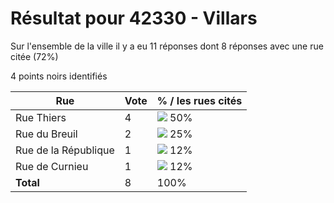 # Résultat pour 42330 - Villars

Sur l'ensemble de la ville il y a eu 11 réponses dont 8 réponses avec une rue citée (72%)

4 points noirs identifiés

| Rue | Vote | % / les rues cités|
|-----|------|-------------------|
| Rue Thiers | 4 | <img src="../../img/bar_50.gif" />&nbsp;50%|
| Rue du Breuil | 2 | <img src="../../img/bar_25.gif" />&nbsp;25%|
| Rue de la République | 1 | <img src="../../img/bar_12.gif" />&nbsp;12%|
| Rue de Curnieu | 1 | <img src="../../img/bar_12.gif" />&nbsp;12%|
| **Total** | 8 | 100%|
